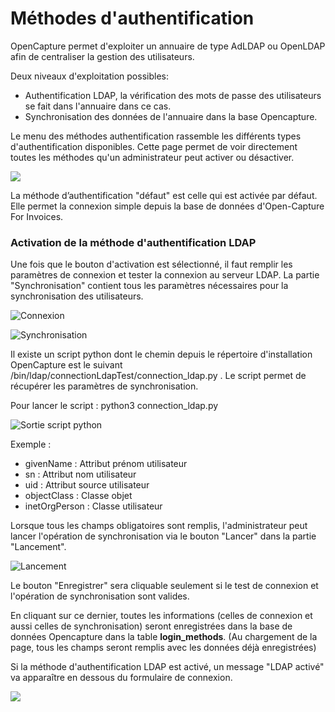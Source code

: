 # Méthodes d'authentification

OpenCapture permet d'exploiter un annuaire de type AdLDAP ou OpenLDAP afin de centraliser la gestion des utilisateurs.

Deux niveaux d'exploitation possibles:

* Authentification LDAP, la vérification des mots de passe des utilisateurs se fait dans l'annuaire dans ce cas.
* Synchronisation des données de l'annuaire dans la base Opencapture.

Le menu des méthodes authentification rassemble les différents types d'authentification disponibles. Cette page permet de voir directement toutes les méthodes qu'un administrateur peut activer ou désactiver.

![](../../.gitbook/assets/capture\_doc1.png)

La méthode d’authentification "défaut" est celle qui est activée par défaut. Elle permet la connexion simple depuis la base de données d'Open-Capture For Invoices.

### Activation de la méthode d'authentification LDAP

Une fois que le bouton d'activation est sélectionné, il faut remplir les paramètres de connexion et tester la connexion au serveur LDAP. La partie "Synchronisation" contient tous les paramètres nécessaires pour la synchronisation des utilisateurs.

![Connexion](../../.gitbook/assets/capture\_doc7.png)

![Synchronisation](../../.gitbook/assets/capture\_doc3.png)

Il existe un script python dont le chemin depuis le répertoire d'installation OpenCapture  est le suivant  /bin/ldap/connectionLdapTest/connection\_ldap.py . Le script permet de récupérer les paramètres de synchronisation.

Pour lancer le script : python3 connection\_ldap.py&#x20;

![Sortie script python](../../.gitbook/assets/capture.png)

Exemple :&#x20;

* givenName : Attribut prénom utilisateur
* sn : Attribut nom utilisateur&#x20;
* uid : Attribut source utilisateur
* objectClass : Classe objet
* inetOrgPerson : Classe utilisateur

Lorsque tous les champs obligatoires sont remplis, l'administrateur peut  lancer l'opération de synchronisation via le bouton "Lancer" dans la partie "Lancement".

![Lancement](../../.gitbook/assets/capture\_doc4.png)

Le bouton "Enregistrer" sera cliquable seulement si le test de connexion et l'opération de synchronisation sont valides.

En cliquant sur ce dernier, toutes les informations (celles de connexion et aussi celles de synchronisation) seront enregistrées dans la base de données Opencapture dans la table **login\_methods**. (Au chargement de la page, tous les champs seront remplis avec les données déjà enregistrées)

Si la méthode d'authentification LDAP est activé,  un message "LDAP activé"  va apparaître en dessous du formulaire de connexion.

![](../../.gitbook/assets/capture\_doc5.png)

### &#x20;


